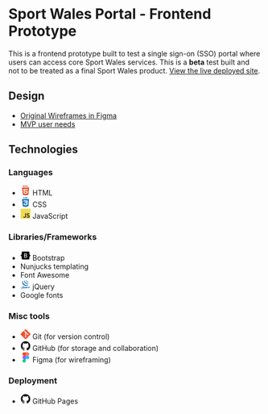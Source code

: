 # Sport Wales Portal - Frontend Prototype

This is a frontend prototype built to test a single sign-on (SSO) portal where users can access core Sport Wales services. This is a **beta** test built and not to be treated as a final Sport Wales product. [View the live deployed site](https://anselmpowell.github.io/single-portal-prototype/).

## Design

- [Original Wireframes in Figma](https://www.figma.com/file/TMNEWt8mlljlyOrwQ80acb/Wireframe-prototype-for-business-case-Discovery?type=design&node-id=1%3A6846&mode=design&t=IiXuUYJ9I5UhaS8g-1)
- [MVP user needs](https://www.figma.com/file/qv2eXEJTCUV92ngjrsWpqc/User-needs-%26-MVP-features?type=design&node-id=0%3A1&mode=design&t=1t5za32FDOWMOjhu-1)

## Technologies
### Languages
- <img src="https://github.com/devicons/devicon/blob/master/icons/html5/html5-plain-wordmark.svg" alt="HTML logo" width="20px" height="20px" /> HTML
- <img src="https://github.com/devicons/devicon/blob/master/icons/css3/css3-plain-wordmark.svg" alt="CSS logo" width="20px" height="20px" /> CSS
- <img src="https://github.com/devicons/devicon/blob/master/icons/javascript/javascript-original.svg" alt="JavaScript logo" width="20px" height="20px" /> JavaScript
### Libraries/Frameworks
- <img src="https://github.com/devicons/devicon/blob/master/icons/bootstrap/bootstrap-plain.svg" alt="Bootstrap logo" width="20px" height="20px" /> Bootstrap
- Nunjucks templating
- Font Awesome
- <img src="https://github.com/devicons/devicon/blob/master/icons/jquery/jquery-plain-wordmark.svg" alt="jQuery logo" width="20px" height="20px" /> jQuery 
- Google fonts
### Misc tools
- <img src="https://github.com/devicons/devicon/blob/master/icons/git/git-plain.svg" alt="Git logo" width="20px" height="20px" /> Git (for version control)
- <img src="https://github.com/devicons/devicon/blob/master/icons/github/github-original.svg" alt="GitHub logo" width="20px" height="20px" /> GitHub (for storage and collaboration)
- <img src="https://github.com/devicons/devicon/blob/master/icons/figma/figma-original.svg" alt="Figma logo" width="20px" height="20px" /> Figma (for wireframing)
### Deployment
- <img src="https://github.com/devicons/devicon/blob/master/icons/github/github-original.svg" alt="Github logo" width="20px" height="20px" /> GitHub Pages
